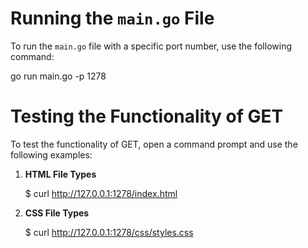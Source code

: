 # Running the `main.go` File

To run the `main.go` file with a specific port number, use the following command:

go run main.go -p 1278

# Testing the Functionality of GET

To test the functionality of GET, open a command prompt and use the following examples:

1. **HTML File Types**

   $ curl http://127.0.0.1:1278/index.html


2. **CSS File Types**

    $ curl http://127.0.0.1:1278/css/styles.css
